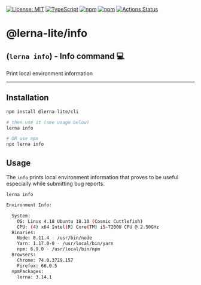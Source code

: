 [![License: MIT](https://img.shields.io/badge/License-MIT-yellow.svg)](https://opensource.org/licenses/MIT)
[![TypeScript](https://img.shields.io/badge/%3C%2F%3E-TypeScript-%230074c1.svg)](http://www.typescriptlang.org/)
[![npm](https://img.shields.io/npm/v/@lerna-lite/info.svg?color=forest)](https://www.npmjs.com/package/@lerna-lite/info)
[![npm](https://img.shields.io/npm/dy/@lerna-lite/info?color=forest)](https://www.npmjs.com/package/@lerna-lite/info)
[![Actions Status](https://github.com/ghiscoding/lerna-lite/workflows/CI%20Build/badge.svg)](https://github.com/ghiscoding/lerna-lite/actions)

# @lerna-lite/info
## (`lerna info`) - Info command 💻

Print local environment information

---

## Installation
```sh
npm install @lerna-lite/cli

# then use it (see usage below)
lerna info

# OR use npx
npx lerna info
```

## Usage

The `info` prints local environment information that proves to be useful especially while submitting bug reports.

`lerna info`

```bash
Environment Info:

  System:
    OS: Linux 4.18 Ubuntu 18.10 (Cosmic Cuttlefish)
    CPU: (4) x64 Intel(R) Core(TM) i5-7200U CPU @ 2.50GHz
  Binaries:
    Node: 8.11.4 - /usr/bin/node
    Yarn: 1.17.0-0 - /usr/local/bin/yarn
    npm: 6.9.0 - /usr/local/bin/npm
  Browsers:
    Chrome: 74.0.3729.157
    Firefox: 66.0.5
  npmPackages:
    lerna: 3.14.1
```